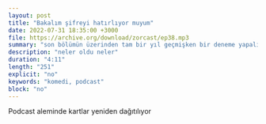 ```yaml
---
layout: post
title: "Bakalım şifreyi hatırlıyor muyum"
date: 2022-07-31 18:35:00 +3000
file: https://archive.org/download/zorcast/ep38.mp3
summary: "son bölümün üzerinden tam bir yıl geçmişken bir deneme yapalım."
description: "neler oldu neler"
duration: "4:11" 
length: "251"
explicit: "no" 
keywords: "komedi, podcast"
block: "no" 
---
```


Podcast aleminde kartlar yeniden dağıtılıyor